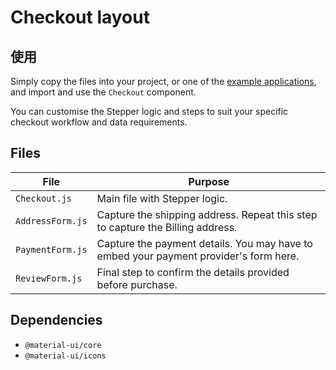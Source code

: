 # Checkout layout

## 使用

Simply copy the files into your project, or one of the [example applications](https://github.com/mui-org/material-ui/tree/master/examples), and import and use the `Checkout` component.

You can customise the Stepper logic and steps to suit your specific checkout workflow and data requirements.

## Files

| File             | Purpose                                                                               |
| ---------------- | ------------------------------------------------------------------------------------- |
| `Checkout.js`    | Main file with Stepper logic.                                                         |
| `AddressForm.js` | Capture the shipping address. Repeat this step to capture the Billing address.        |
| `PaymentForm.js` | Capture the payment details. You may have to embed your payment provider's form here. |
| `ReviewForm.js`  | Final step to confirm the details provided before purchase.                           |

## Dependencies

- `@material-ui/core`
- `@material-ui/icons`